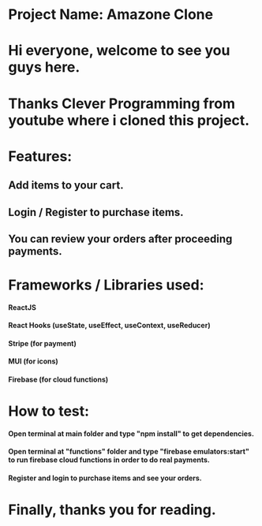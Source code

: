 # Project Name: Amazone Clone

# Hi everyone, welcome to see you guys here.

# Thanks Clever Programming from youtube where i cloned this project.

# Features:

## Add items to your cart.

## Login / Register to purchase items.

## You can review your orders after proceeding payments.

# Frameworks / Libraries used:

#### ReactJS

#### React Hooks (useState, useEffect, useContext, useReducer)

#### Stripe (for payment)

#### MUI (for icons)

#### Firebase (for cloud functions)

# How to test:

#### Open terminal at main folder and type "npm install" to get dependencies.

#### Open terminal at "functions" folder and type "firebase emulators:start" to run firebase cloud functions in order to do real payments.

#### Register and login to purchase items and see your orders.

######

# Finally, thanks you for reading.

######
